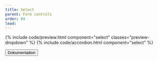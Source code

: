 ```yaml
---
title: Select
parent: Form controls
order: 04
lead:
---
```



{% include code/preview.html component="select" classes="preview-dropdown" %}
{% include code/accordion.html component="select" %}
<div class="accordion-bordered accordion-docs">
  <button class="button-unstyled accordion-button"
      aria-expanded="true" aria-controls="dropdown-docs">
    Dokumentation
  </button>
  <div id="dropdown-docs" aria-hidden="false" class="accordion-content">
   
  </div>
</div>
